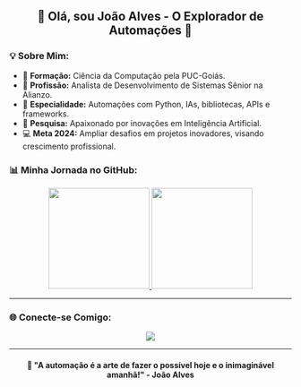 <h2 align="center">🤖 Olá, sou João Alves - O Explorador de Automações 🚀</h2>

### 💡 Sobre Mim:
- 📖 **Formação:** Ciência da Computação pela PUC-Goiás.
- 💼 **Profissão:** Analista de Desenvolvimento de Sistemas Sênior na Alianzo.
- 🤖 **Especialidade:** Automações com Python, IAs, bibliotecas, APIs e frameworks.
- 🌱 **Pesquisa:** Apaixonado por inovações em Inteligência Artificial.
- ‍💻 **Meta 2024:** Ampliar desafios em projetos inovadores, visando crescimento profissional.

### 📊 Minha Jornada no GitHub:

<div align="center">
  <a href="https://github.com/JoaoAuvs">
    <img height="180em" src="https://github-readme-stats.vercel.app/api?username=JoaoAuvs&show_icons=true&theme=dracula&include_all_commits=true&count_private=true"/>
    <img height="180em" src="https://github-readme-stats.vercel.app/api/top-langs/?username=JoaoAuvs&layout=compact&langs_count=7&theme=dracula"/>
  </a>
</div>

---

### 🌐 Conecte-se Comigo:
<div align="center">
  <a href="https://www.linkedin.com/in/joaoauvs/" target="_blank"><img src="https://img.shields.io/badge/-LinkedIn-%230077B5?style=for-the-badge&logo=linkedin&logoColor=white"></a>
</div>

---

<h4 align="center">🤖 "A automação é a arte de fazer o possível hoje e o inimaginável amanhã!" - João Alves</h4>

